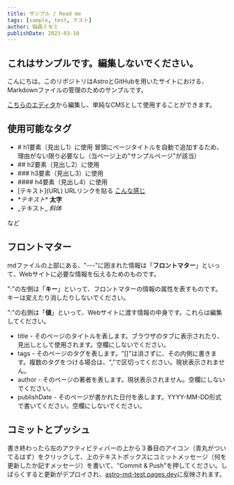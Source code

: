 ```yaml
---
title: サンプル / Read me
tags: [sample, test, テスト]
author: 稲森ミモミ
publishDate: 2023-03-10
---
```


## これはサンプルです。編集しないでください。

こんにちは。このリポジトリはAstroとGitHubを用いたサイトにおける、Markdownファイルの管理のためのサンプルです。

[こちらのエディタ](https://github.dev/miiimooomiii/markdown)から編集し、単純なCMSとして使用することができます。

## 使用可能なタグ

- \#   h1要素（見出し1）に使用 冒頭にページタイトルを自動で追加するため、理由がない限り必要なし（当ページ上の"サンプルページ"が該当）
- \##  h2要素（見出し2）に使用
- \###  h3要素（見出し3）に使用
- \####  h4要素（見出し4）に使用
- \[テキスト](URL) URLリンクを貼る [こんな感じ](https://otoginomori.net/)
- \**テキスト** **太字**
- \_テキスト_ _斜体_

など

## フロントマター

mdファイルの上部にある、"---"に囲まれた情報は「**フロントマター**」といって、Webサイトに必要な情報を伝えるためのものです。

":"の左側は「**キー**」といって、フロントマターの情報の属性を表すものです。キーは変えたり消したりしないでください。

":"の右側は「**値**」といって、Webサイトに渡す情報の中身です。これらは編集してください。

- title - そのページのタイトルを表します。ブラウザのタブに表示されたり、見出しとして使用されます。空欄にしないでください。
- tags - そのページのタグを表します。"[]"は消さずに、その内側に書きます。複数のタグをつける場合は、","で区切ってください。現状表示されません。
- author - そのページの著者を表します。現状表示されません。空欄にしないでください。
- publishDate - そのページが書かれた日付を表します。YYYY-MM-DD形式で書いてください。空欄にしないでください。

## コミットとプッシュ

書き終わったら左のアクティビティバーの上から３番目のアイコン（青丸がついてるはず）をクリックして、上のテキストボックスにコミットメッセージ（何を更新したか記すメッセージ）を書いて、"Commit & Push"を押してください。しばらくすると更新がデプロイされ、[astro-md-test.pages.dev](astro-md-test.pages.dev)に反映されます。
